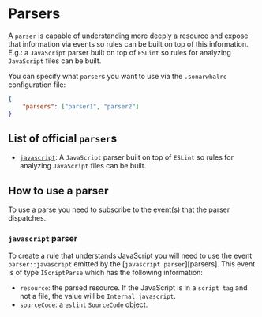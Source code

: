 # Parsers

A `parser` is capable of understanding more deeply a resource and expose
that information via events so rules can be built on top of this information.
E.g.: a `JavaScript` parser built on top of `ESLint` so rules for analyzing
`JavaScript` files can be built.

You can specify what `parser`s you want to use via the `.sonarwhalrc`
configuration file:

```json
{
    "parsers": ["parser1", "parser2"]
}
```

## List of official `parser`s

* [`javascript`][@sonarwhal/parser-javascript]: A `JavaScript` parser built on top of `ESLint` so rules for
  analyzing `JavaScript` files can be built.

## How to use a parser

To use a parse you need to subscribe to the event(s) that the parser dispatches.

### `javascript` parser

To create a rule that understands JavaScript you will need to use the
event `parser::javascript` emitted by the [`javascript parser`][parsers].
This event is of type `IScriptParse` which has the following information:

* `resource`: the parsed resource. If the JavaScript is in a `script tag`
  and not a file, the value will be `Internal javascript`.
* `sourceCode`: a `eslint` `SourceCode` object.

<!-- Link labels: -->

[@sonarwhal/parser-javascript]: https://npmjs.com/packages/@sonarwhal/parser-javascript/
